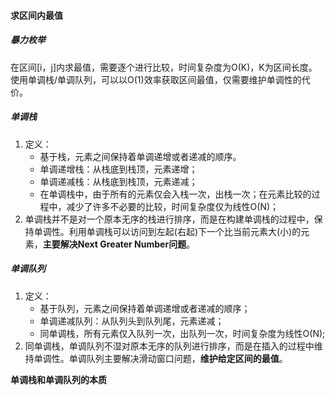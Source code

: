 #### 求区间内最值

##### 暴力枚举

在区间[i，j]内求最值，需要逐个进行比较，时间复杂度为O(K)，K为区间长度。使用单调栈/单调队列，可以以O(1)效率获取区间最值，仅需要维护单调性的代价。



##### 单调栈

1. 定义：
   - 基于栈，元素之间保持着单调递增或者递减的顺序。
   - 单调递增栈：从栈底到栈顶，元素递增；
   - 单调递减栈：从栈底到栈顶，元素递减；
   - 在单调栈中，由于所有的元素仅会入栈一次，出栈一次；在元素比较的过程中，减少了许多不必要的比较，时间复杂度仅为线性O(N)；
2. 单调栈并不是对一个原本无序的栈进行排序，而是在构建单调栈的过程中，保持单调性。利用单调栈可以访问到左起(右起)下一个比当前元素大(小)的元素，**主要解决Next Greater Number问题**。



##### 单调队列

1. 定义：
   - 基于队列，元素之间保持着单调递增或者递减的顺序；
   - 单调递减队列：从队列头到队列尾，元素递减；
   - 同单调栈，所有元素仅入队列一次，出队列一次，时间复杂度为线性O(N);
2. 同单调栈，单调队列不湿对原本无序的队列进行排序，而是在插入的过程中维持单调性。单调队列主要解决滑动窗口问题，**维护给定区间的最值**。



**单调栈和单调队列的本质**





